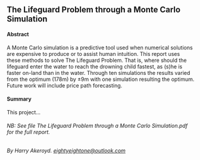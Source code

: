 ## The Lifeguard Problem through a Monte Carlo Simulation


#### Abstract
A Monte Carlo simulation is a predictive tool used when numerical solutions are expensive to produce or to assist human intuition. This report uses these methods to solve The Lifeguard Problem. That is, where should the lifeguard enter the water to reach the drowning child fastest, as (s)he is faster on-land than in the water. Through ten simulations the results varied from the optimum (178m) by ±9m with one simulation resulting the optimum. Future work will include price path forecasting.

#### Summary
This project...

###### *NB*: See file *The Lifeguard Problem through a Monte Carlo Simulation.pdf* for the full report.
###### By Harry Akeroyd. eightyeightone@outlook.com
